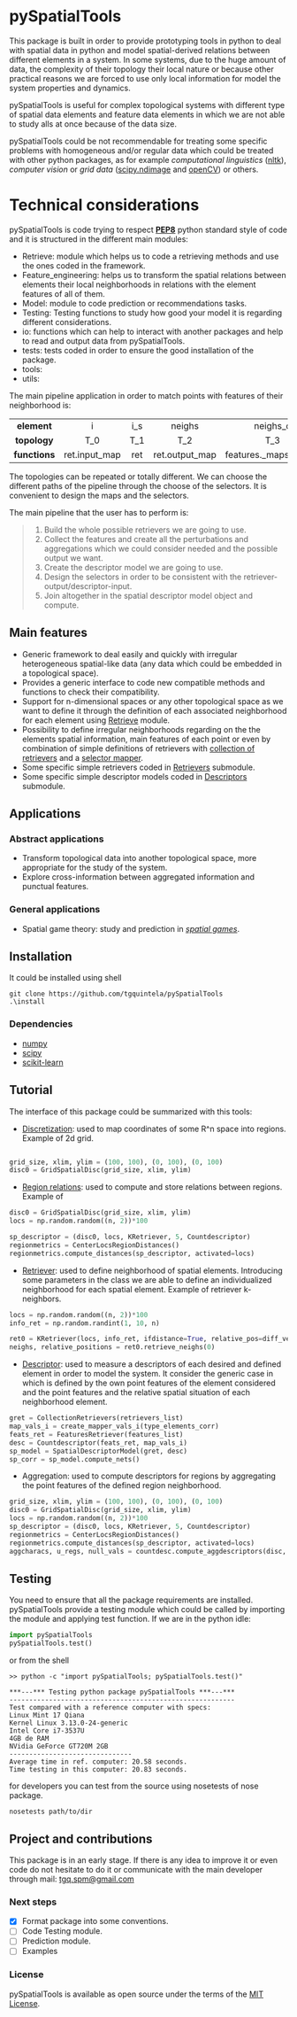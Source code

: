 # pySpatialTools
This package is built in order to provide prototyping tools in python to deal with spatial data in python and model spatial-derived relations between different elements in a system.
In some systems, due to the huge amount of data, the complexity of their topology their local nature or because other practical reasons we are forced to use only local information for model the system properties and dynamics.

pySpatialTools is useful for complex topological systems with different type of spatial data elements and feature data elements in which we are not able to study alls at once because of the data size.

pySpatialTools could be not recommendable for treating some specific problems with homogeneous and/or regular data which could be treated with other python packages, as for example *computational linguistics* ([nltk](http://www.nltk.org/)), *computer vision* or *grid data* ([scipy.ndimage](http://docs.scipy.org/doc/scipy/reference/ndimage.html) and [openCV](https://opencv-python-tutroals.readthedocs.org/en/latest/#)) or others.


# Technical considerations
pySpatialTools is code trying to respect [**PEP8**](https://www.python.org/dev/peps/pep-0008/) python standard style of code and it is structured in the different main modules:
+ Retrieve: module which helps us to code a retrieving methods and use the ones coded in the framework. 
+ Feature_engineering: helps us to transform the spatial relations between elements their local neighborhoods in relations with the element features of all of them.
+ Model: module to code prediction or recommendations tasks.
+ Testing: Testing functions to study how good your model it is regarding different considerations.
+ io: functions which can help to interact with another packages and help to read and output data from pySpatialTools.
+ tests: tests coded in order to ensure the good installation of the package.
+ tools: 
+ utils: 

The main pipeline application in order to match points with features of their neighborhood is:

|   |   |   |   |   |   |
| :------: | :------: | :------: | :------: | :------: | :------: |
| **element** | i | i_s | neighs | neighs_o | neighs_f |
| **topology** | T_0  | T_1 | T_2 | T_3 | T_4 |
| **functions** | ret.input_map | ret | ret.output_map | features._maps_output | - |

The topologies can be repeated or totally different. We can choose the different paths of the pipeline through the choose of the selectors.
It is convenient to design the maps and the selectors.


The main pipeline that the user has to perform is:

> 1. Build the whole possible retrievers we are going to use.
> 2. Collect the features and create all the perturbations and aggregations which we could consider needed and the possible output we want.
> 3. Create the descriptor model we are going to use.
> 4. Design the selectors in order to be consistent with the retriever-output/descriptor-input.
> 5. Join altogether in the spatial descriptor model object and compute.


## Main features
* Generic framework to deal easily and quickly with irregular heterogeneous spatial-like data (any data which could be embedded in a topological space).
* Provides a generic interface to code new compatible methods and functions to check their compatibility.
* Support for n-dimensional spaces or any other topological space as we want to define it through the definition of each associated neighborhood for each element using [Retrieve](https://github.com/tgquintela/pySpatialTools/blob/master/pySpatialTools/Retrieve) module.
* Possibility to define irregular neighborhoods regarding on the the elements spatial information, main features of each point or even by combination of simple definitions of retrievers with [collection of retrievers](https://github.com/tgquintela/pySpatialTools/blob/master/pySpatialTools/Retrieve/collectionretrievers.py) and a [selector mapper]().
* Some specific simple retrievers coded in [Retrievers](https://github.com/tgquintela/pySpatialTools/blob/master/pySpatialTools/Retrieve/retrievers.py) submodule.
* Some specific simple descriptor models coded in [Descriptors](https://github.com/tgquintela/pySpatialTools/blob/master/pySpatialTools/Feature_engineering/Descriptors) submodule.


## Applications

### Abstract applications
* Transform topological data into another topological space, more appropriate for the study of the system.
* Explore cross-information between aggregated information and punctual features.

### General applications
* Spatial game theory: study and prediction in [*spatial games*]().


## Installation

It could be installed using shell
```shell
git clone https://github.com/tgquintela/pySpatialTools
.\install
```

### Dependencies
* [numpy](http://www.numpy.org/)
* [scipy](https://www.scipy.org/)
* [scikit-learn](http://scikit-learn.org/stable/)

## Tutorial

The interface of this package could be summarized with this tools:

* [Discretization](https://github.com/tgquintela/pySpatialTools/blob/master/pySpatialTools/Retrieve/Discretization/__init__.py): used to map coordinates of some R^n space into regions.
Example of 2d grid.

```python

grid_size, xlim, ylim = (100, 100), (0, 100), (0, 100)
disc0 = GridSpatialDisc(grid_size, xlim, ylim)
```

* [Region relations](https://github.com/tgquintela/pySpatialTools/blob/master/pySpatialTools/Retrieve/Spatial_Relations/__init__.py): used to compute and store relations between regions.
Example of 

```python
disc0 = GridSpatialDisc(grid_size, xlim, ylim)
locs = np.random.random((n, 2))*100

sp_descriptor = (disc0, locs, KRetriever, 5, Countdescriptor)
regionmetrics = CenterLocsRegionDistances()
regionmetrics.compute_distances(sp_descriptor, activated=locs)

```

* [Retriever](https://github.com/tgquintela/pySpatialTools/blob/master/pySpatialTools/Retrieve/retrievers.py): used to define neighborhood of spatial elements. Introducing some parameters in the class we are able to define an individualized neighborhood for each spatial element.
Example of retriever k-neighbors.

```python
locs = np.random.random((n, 2))*100
info_ret = np.random.randint(1, 10, n)

ret0 = KRetriever(locs, info_ret, ifdistance=True, relative_pos=diff_vectors)
neighs, relative_positions = ret0.retrieve_neighs(0)

```

* [Descriptor](https://github.com/tgquintela/pySpatialTools/blob/master/pySpatialTools/Feature_engineering/descriptormodel.py#L11): used to measure a descriptors of each desired and defined element in order to model the system.
It consider the generic case in which is defined by the own point features of the element considered and the point features and the relative
spatial situation of each neighborhood element.

```python
gret = CollectionRetrievers(retrievers_list)
map_vals_i = create_mapper_vals_i(type_elements_corr)
feats_ret = FeaturesRetriever(features_list)
desc = Countdescriptor(feats_ret, map_vals_i)
sp_model = SpatialDescriptorModel(gret, desc)
sp_corr = sp_model.compute_nets()

```

* Aggregation: used to compute descriptors for regions by aggregating the point features of the defined region neighborhood.

```python
grid_size, xlim, ylim = (100, 100), (0, 100), (0, 100)
disc0 = GridSpatialDisc(grid_size, xlim, ylim)
locs = np.random.random((n, 2))*100
sp_descriptor = (disc0, locs, KRetriever, 5, Countdescriptor)
regionmetrics = CenterLocsRegionDistances()
regionmetrics.compute_distances(sp_descriptor, activated=locs)
aggcharacs, u_regs, null_vals = countdesc.compute_aggdescriptors(disc, regionmetrics, locs)
```

## Testing

You need to ensure that all the package requirements are installed. pySpatialTools provide a testing module which could be called by importing the module and applying test function.
If we are in the python idle:

```python
import pySpatialTools
pySpatialTools.test()
```
or from the shell
```shell
>> python -c "import pySpatialTools; pySpatialTools.test()"

***---*** Testing python package pySpatialTools ***---***
---------------------------------------------------------
Test compared with a reference computer with specs:
Linux Mint 17 Qiana
Kernel Linux 3.13.0-24-generic
Intel Core i7-3537U
4GB de RAM
NVidia GeForce GT720M 2GB
-------------------------------
Average time in ref. computer: 20.58 seconds.
Time testing in this computer: 20.83 seconds.

```

for developers you can test from the source using nosetests of nose package.

```shell
nosetests path/to/dir
```

## Project and contributions
This package is in an early stage. If there is any idea to improve it or even code do not hesitate to do it or communicate with the main developer through mail:
tgq.spm@gmail.com


### Next steps
- [x] Format package into some conventions.
- [ ] Code Testing module.
- [ ] Prediction module.
- [ ] Examples

### License
pySpatialTools is available as open source under the terms of the [MIT License](https://github.com/tgquintela/pySpatialTools/blob/master/LICENSE).

